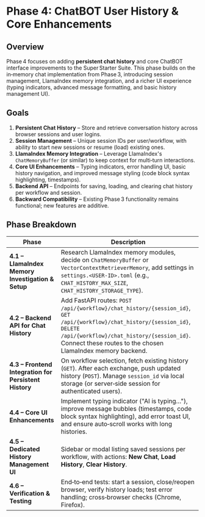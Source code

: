 # Phase 4: ChatBOT User History & Core Enhancements

## Overview
Phase 4 focuses on adding **persistent chat history** and core ChatBOT interface improvements to the Super Starter Suite. This phase builds on the in‑memory chat implementation from Phase 3, introducing session management, LlamaIndex memory integration, and a richer UI experience (typing indicators, advanced message formatting, and basic history management UI).

## Goals
1. **Persistent Chat History** – Store and retrieve conversation history across browser sessions and user logins.
2. **Session Management** – Unique session IDs per user/workflow, with ability to start new sessions or resume (load) existing ones.
3. **LlamaIndex Memory Integration** – Leverage LlamaIndex's `ChatMemoryBuffer` (or similar) to keep context for multi‑turn interactions.
4. **Core UI Enhancements** – Typing indicators, error handling UI, basic history navigation, and improved message styling (code block syntax highlighting, timestamps).
5. **Backend API** – Endpoints for saving, loading, and clearing chat history per workflow and session.
6. **Backward Compatibility** – Existing Phase 3 functionality remains functional; new features are additive.

## Phase Breakdown
| Phase | Description |
|-------|-------------|
| **4.1 – LlamaIndex Memory Investigation & Setup** | Research LlamaIndex memory modules, decide on `ChatMemoryBuffer` or `VectorContextRetrieverMemory`, add settings in `settings.<USER-ID>.toml` (e.g., `CHAT_HISTORY_MAX_SIZE`, `CHAT_HISTORY_STORAGE_TYPE`). |
| **4.2 – Backend API for Chat History** | Add FastAPI routes: `POST /api/{workflow}/chat_history/{session_id}`, `GET /api/{workflow}/chat_history/{session_id}`, `DELETE /api/{workflow}/chat_history/{session_id}`. Connect these routes to the chosen LlamaIndex memory backend. |
| **4.3 – Frontend Integration for Persistent History** | On workflow selection, fetch existing history (`GET`). After each exchange, push updated history (`POST`). Manage `session_id` via local storage (or server‑side session for authenticated users). |
| **4.4 – Core UI Enhancements** | Implement typing indicator ("AI is typing…"), improve message bubbles (timestamps, code block syntax highlighting), add error toast UI, and ensure auto‑scroll works with long histories. |
| **4.5 – Dedicated History Management UI** | Sidebar or modal listing saved sessions per workflow, with actions: **New Chat**, **Load History**, **Clear History**. |
| **4.6 – Verification & Testing** | End‑to‑end tests: start a session, close/reopen browser, verify history loads; test error handling; cross‑browser checks (Chrome, Firefox). |

